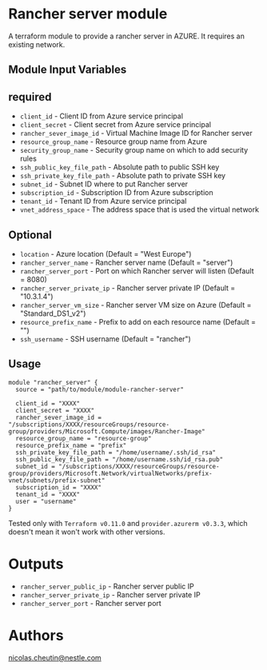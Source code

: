 Rancher server module
===========

A terraform module to provide a rancher server in AZURE.
It requires an existing network.

Module Input Variables
----------------------

## required

- `client_id` - Client ID from Azure service principal
- `client_secret` - Client secret from Azure service principal
- `rancher_sever_image_id` - Virtual Machine Image ID for Rancher server
- `resource_group_name` - Resource group name from Azure
- `security_group_name` - Security group name on which to add security rules
- `ssh_public_key_file_path` - Absolute path to public SSH key
- `ssh_private_key_file_path` - Absolute path to private SSH key
- `subnet_id` - Subnet ID where to put Rancher server
- `subscription_id` - Subscription ID from Azure subscription
- `tenant_id` - Tenant ID from Azure service principal
- `vnet_address_space` - The address space that is used the virtual network

## Optional

- `location` - Azure location (Default = "West Europe")
- `rancher_server_name` - Rancher server name (Default = "server")
- `rancher_server_port` - Port on which Rancher server will listen (Default = 8080)
- `rancher_server_private_ip` - Rancher server private IP (Default = "10.3.1.4")
- `rancher_server_vm_size` - Rancher server VM size on Azure (Default = "Standard_DS1_v2")
- `resource_prefix_name` - Prefix to add on each resource name (Default = "")
- `ssh_username` - SSH username (Default = "rancher")

Usage
-----

```hcl
module "rancher_server" {
  source = "path/to/module/module-rancher-server"

  client_id = "XXXX"
  client_secret = "XXXX"
  rancher_sever_image_id = "/subscriptions/XXXX/resourceGroups/resource-group/providers/Microsoft.Compute/images/Rancher-Image"
  resource_group_name = "resource-group"
  resource_prefix_name = "prefix"
  ssh_private_key_file_path = "/home/username/.ssh/id_rsa"
  ssh_public_key_file_path = "/home/username.ssh/id_rsa.pub"
  subnet_id = "/subscriptions/XXXX/resourceGroups/resource-group/providers/Microsoft.Network/virtualNetworks/prefix-vnet/subnets/prefix-subnet"
  subscription_id = "XXXX"
  tenant_id = "XXXX"
  user = "username"
}
```

Tested only with `Terraform v0.11.0` and `provider.azurerm v0.3.3`, which doesn't mean it won't work with other versions.

Outputs
=======

 - `rancher_server_public_ip` - Rancher server public IP
 - `rancher_server_private_ip` - Rancher server private IP
 - `rancher_server_port` - Rancher server port


Authors
=======

nicolas.cheutin@nestle.com